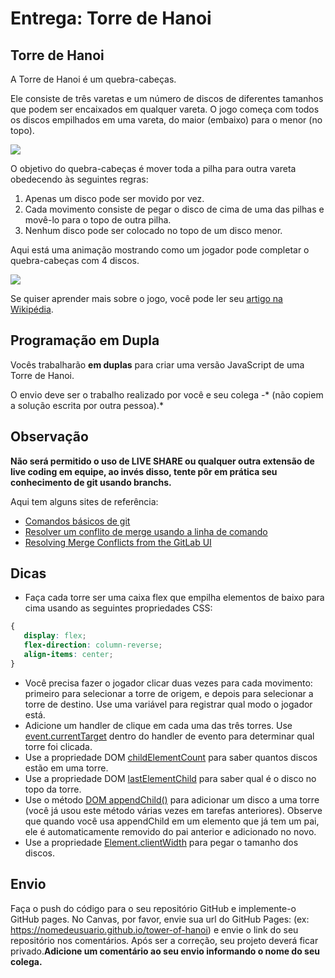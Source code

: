 # Entrega: Torre de Hanoi

## Torre de Hanoi

A Torre de Hanoi é um quebra-cabeças.

Ele consiste de três varetas e um número de discos de diferentes tamanhos que podem ser encaixados em qualquer vareta. O jogo começa com todos os discos empilhados em uma vareta, do maior (embaixo) para o menor (no topo).

![](https://i.snag.gy/g1vxDG.jpg)

O objetivo do quebra-cabeças é mover toda a pilha para outra vareta obedecendo às seguintes regras:

1. Apenas um disco pode ser movido por vez.
2. Cada movimento consiste de pegar o disco de cima de uma das pilhas e movê-lo para o topo de outra pilha.
3. Nenhum disco pode ser colocado no topo de um disco menor.

Aqui está uma animação mostrando como um jogador pode completar o quebra-cabeças com 4 discos.

![](https://media.giphy.com/media/rutTKcoKSCSYM/giphy.gif)

Se quiser aprender mais sobre o jogo, você pode ler seu [artigo na Wikipédia](https://pt.wikipedia.org/wiki/Torre_de_Han%C3%B3i).

## Programação em Dupla

Vocês trabalharão **em duplas** para criar uma versão JavaScript de uma Torre de Hanoi.

O envio deve ser o trabalho realizado por você e seu colega -* (não copiem a solução escrita por outra pessoa).*

## Observação

**Não será permitido o uso de LIVE SHARE ou qualquer outra extensão de live coding em equipe, ao invés disso, tente pôr em prática seu conhecimento de git usando branchs.**

Aqui tem alguns sites de referência:

* [Comandos básicos de git](https://rogerdudler.github.io/git-guide/index.pt_BR.html)
* [Resolver um conflito de merge usando a linha de comando](https://docs.github.com/pt/free-pro-team@latest/github/collaborating-with-issues-and-pull-requests/resolving-a-merge-conflict-using-the-command-line) 
* [Resolving Merge Conflicts from the GitLab UI](https://about.gitlab.com/blog/2016/09/06/resolving-merge-conflicts-from-the-gitlab-ui/)

## Dicas

* Faça cada torre ser uma caixa flex que empilha elementos de baixo para cima usando as seguintes propriedades CSS:

```css
{
   display: flex; 
   flex-direction: column-reverse; 
   align-items: center;
}
```

* Você precisa fazer o jogador clicar duas vezes para cada movimento: primeiro para selecionar a torre de origem, e depois para selecionar a torre de destino. Use uma variável para registrar qual modo o jogador está.
* Adicione um handler de clique em cada uma das três torres. Use [event.currentTarget](https://developer.mozilla.org/en-US/docs/Web/API/Event/currentTarget) dentro do handler de evento para determinar qual torre foi clicada.
* Use a propriedade DOM [childElementCount](https://developer.mozilla.org/en-US/docs/Web/API/ParentNode/childElementCount) para saber quantos discos estão em uma torre.
* Use a propriedade DOM [lastElementChild](https://developer.mozilla.org/en-US/docs/Web/API/ParentNode/lastElementChild) para saber qual é o disco no topo da torre.
* Use o método [DOM appendChild()](https://developer.mozilla.org/en-US/docs/Web/API/Node/appendChild) para adicionar um disco a uma torre (você já usou este método várias vezes em tarefas anteriores). Observe que quando você usa appendChild em um elemento que já tem um pai, ele é automaticamente removido do pai anterior e adicionado no novo.
* Use a propriedade [Element.clientWidth](https://developer.mozilla.org/en-US/docs/Web/API/Element/clientWidth) para pegar o tamanho dos discos.

## Envio

Faça o push do código para o seu repositório GitHub e implemente-o GitHub pages. No Canvas, por favor, envie sua url do GitHub Pages: (ex: https://nomedeusuario.github.io/tower-of-hanoi) e envie o link do seu repositório nos comentários. Após ser a correção, seu projeto deverá ficar privado.**Adicione um comentário ao seu envio informando o nome do seu colega.**
